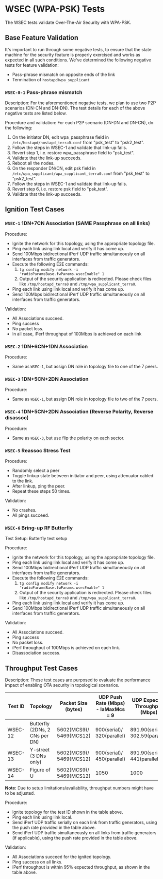 # WSEC (WPA-PSK) Tests
The WSEC tests validate Over-The-Air Security with WPA-PSK.

## Base Feature Validation
It's important to run through some negative tests, to ensure that the state
machine for the security feature is properly exercised and works as expected in
all such conditions. We've determined the following negative tests for feature
validation:
* Pass-phrase mismatch on opposite ends of the link
* Termination of `hostapd`/`wpa_supplicant`

### `WSEC-0-1` Pass-phrase mismatch
Description: For the aforementioned negative tests, we plan to use two P2P
scenarios (DN-CN and DN-DN). The test details for each of the above negative
tests are listed below.

Procedure and validation: For each P2P scenario (DN-DN and DN-CN), do the
following:
1. On the initiator DN, edit wpa_passphrase field in
   `/etc/hostapd/hostapd_terra0.conf` from "psk_test" to "psk2_test".
2. Follow the steps in WSEC-1 and validate that link-up fails.
3. Revert step 1, i.e. restore wpa_passphrase field to "psk_test".
4. Validate that the link-up succeeds.
5. Reboot all the nodes.
6. On the responder DN/CN, edit psk field in
   `/etc/wpa_supplicant/wpa_supplicant_terra0.conf` from "psk_test" to
   "psk2_test".
7. Follow the steps in WSEC-1 and validate that link-up fails.
8. Revert step 6, i.e. restore psk field to "psk_test".
9. Validate that the link-up succeeds.

## Ignition Test Cases

### `WSEC-1` 1DN+7CN Association (SAME Passphrase on all links)
Procedure:
* Ignite the network for this topology, using the appropriate topology file.
* Ping each link using link local and verify it has come up.
* Send 100Mbps bidirectional iPerf UDP traffic simultaneously on all interfaces
  from traffic generators.
* Execute the following E2E commands:
    1. `tg config modify network -i "radioParamsBase.fwParams.wsecEnable" 1`
    2. Output of the security application is redirected. Please check files like
       `/tmp/hostapd_terra0` and `/tmp/wpa_supplicant_terra0`.
* Ping each link using link local and verify it has come up.
* Send 100Mbps bidirectional iPerf UDP traffic simultaneously on all interfaces
  from traffic generators.

Validation:
* All Associations succeed.
* Ping success
* No packet loss.
* In all case, iPerf throughput of 100Mbps is achieved on each link

### `WSEC-2` 1DN+6CN+1DN Association
Procedure:
* Same as `WSEC-1`, but assign DN role in topology file to one of the 7 peers.

### `WSEC-3` 1DN+5CN+2DN Association
Procedure:
* Same as `WSEC-1`, but assign DN role in topology file to two of the 7 peers.

### `WSEC-4` 1DN+5CN+2DN Association (Reverse Polarity, Reverse disassoc)
Procedure:
* Same as `WSEC-3`, but use flip the polarity on each sector.

### `WSEC-5` Reassoc Stress Test
Procedure:
* Randomly select a peer
* Toggle linkup state between initiator and peer, using attenuator cabled to the
  link.
* After linkup, ping the peer.
* Repeat these steps 50 times.

Validation:
* No crashes.
* All pings succeed.

### `WSEC-6` Bring-up RF Butterfly
Test Setup: Butterfly test setup

Procedure:
* Ignite the network for this topology, using the appropriate topology file.
* Ping each link using link local and verify it has come up.
* Send 100Mbps bidirectional iPerf UDP traffic simultaneously on all interfaces
  from traffic generators.
* Execute the following E2E commands:
    1. `tg config modify network -i "radioParamsBase.fwParams.wsecEnable" 1`
    2. Output of the security application is redirected. Please check files like
       `/tmp/hostapd_terra0` and `/tmp/wpa_supplicant_terra0`.
* Ping each link using link local and verify it has come up.
* Send 100Mbps bidirectional iPerf UDP traffic simultaneously on all interfaces
  from traffic generators.

Validation:
* All Associations succeed.
* Ping success
* No packet loss.
* iPerf throughput of 100Mbps is achieved on each link.
* Disassociation success.

## Throughput Test Cases
Description: These test cases are purposed to evaluate the performance impact of
enabling OTA security in topological scenarios.

| Test ID | Topology  | Packet Size (bytes) | UDP Push Rate (Mbps) - laMaxMcs = 9 | UDP Expected Throughput (Mbps) | UDP Push Rate (Mbps) - laMaxMcs = 12 | UDP Expected Throughput (Mbps) |
| --- | --- | --- | --- | --- | --- | --- |
| WSEC-12 | Butterfly (2DNs, 2 CNs per DN) | 5602(MCS9)/ 5469(MCS12) | 900(serial)/ 320(parallel) | 891.90(serial)/ 302.59(parallel) | 900(serial)/ 320(parallel) | 891.90(serial)/ 302.59(parallel) |
| WSEC-13 | Y-street (3 DNs only) | 5602(MCS9)/ 5469(MCS12) | 900(serial)/ 450(parallel) | 891.90(serial)/ 441(parallel) | 1420(serial)/ 770(parallel) | 1405.84(serial)/ 765.16(parallel) |
| WSEC-14 | Figure of U | 5602(MCS9)/ 5469(MCS12) | 1050 | 1000 | 1650 | 1610 |

**Note:** Due to setup limitations/availability, throughput numbers might have
to be adjusted.

Procedure:
* Ignite topology for the test ID shown in the table above.
* Ping each link using link local.
* Send iPerf UDP traffic serially on each link from traffic generators, using
  the push rate provided in the table above.
* Send iPerf UDP traffic simultaneously on all links from traffic generators (if
  applicable), using the push rate provided in the table above.

Validation:
* All Associations succeed for the ignited topology.
* Ping success on all links.
* iPerf throughput is within 95% expected throughput, as shown in the table
  above.
